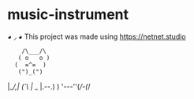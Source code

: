 # music-instrument
◕ ◞ ◕ This project was made using https://netnet.studio

        /\___/\  
       ( o   o ) 
      (  =^=  ) 
       (")_(") 
   |\__/,|   (`\ 
   |_ _  |.--.) ) 
   '---''(_/-(_/

